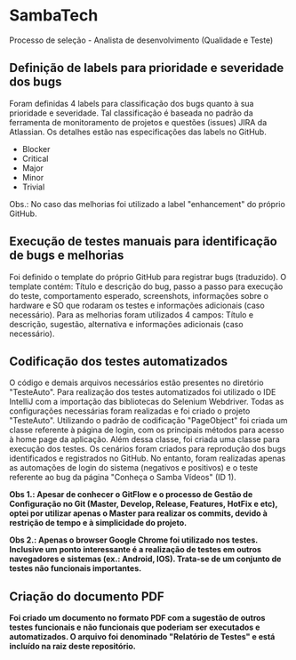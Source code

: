 # SambaTech
Processo de seleção - Analista de desenvolvimento (Qualidade e Teste)

## Definição de labels para prioridade e severidade dos bugs
Foram definidas 4 labels para classificação dos bugs quanto à sua prioridade e severidade. Tal classificação é baseada no padrão da ferramenta de monitoramento de projetos e questões (issues) JIRA da Atlassian. Os detalhes estão nas especificações das labels no GitHub.
* Blocker
* Critical
* Major
* Minor
* Trivial

Obs.: No caso das melhorias foi utilizado a label "enhancement" do próprio GitHub.

## Execução de testes manuais para identificação de bugs e melhorias
Foi definido o template do próprio GitHub para registrar bugs (traduzido). O template contém: Título e descrição do bug, passo a passo para execução do teste, comportamento esperado, screenshots, informações sobre o hardware e SO que rodaram os testes e informações adicionais (caso necessário). Para as melhorias foram utilizados 4 campos: Título e descrição, sugestão, alternativa e informações adicionais (caso necessário).

## Codificação dos testes automatizados
O código e demais arquivos necessários estão presentes no diretório "TesteAuto".
Para realização dos testes automatizados foi utilizado o IDE IntelliJ com a importação das bibliotecas do Selenium Webdriver. Todas as configurações necessárias foram realizadas e foi criado o projeto "TesteAuto". Utilizando o padrão de codificação "PageObject" foi criada um classe referente à página de login, com os principais métodos para acesso à home page da aplicação. Além dessa classe, foi criada uma classe para execução dos testes.
Os cenários foram criados para reprodução dos bugs identificados e registrados no GitHub. No entanto, foram realizadas apenas as automações de login do sistema (negativos e positivos) e o teste referente ao bug da página "Conheça o Samba Vídeos" (ID 1).

<b>Obs 1.: Apesar de conhecer o GitFlow e o processo de Gestão de Configuração no Git (Master, Develop, Release, Features, HotFix e etc), optei por utilizar apenas o Master para realizar os commits, devido à restrição de tempo e à simplicidade do projeto.</b>

<b>Obs 2.: Apenas o browser Google Chrome foi utilizado nos testes. Inclusive um ponto interessante é a realização de testes em outros navegadores e sistemas (ex.: Android, IOS). Trata-se de um conjunto de testes não funcionais importantes.

## Criação do documento PDF
Foi criado um documento no formato PDF com a sugestão de outros testes funcionais e não funcionais que poderiam ser executados e automatizados. O arquivo foi denominado "Relatório de Testes" e está incluído na raiz deste repositório.

